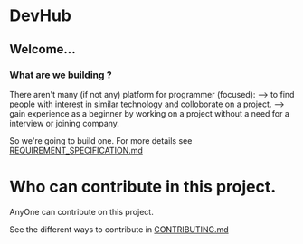 # DevHub

## Welcome... 

### What are we building ?
   There aren't many (if not any) platform for programmer (focused):
      --> to find people with interest in similar technology and colloborate on a project.
      --> gain experience as a beginner by working on a project without a need for a interview or joining company.
       
 So we're going to build one. 
 For more details see [REQUIREMENT_SPECIFICATION.md](https://github.com/KaloniGiga/NewbieHub/blob/main/REQUIREMENT_SPECIFICATION.md)

# Who can contribute in this project.
   AnyOne can contribute on this project.

   See the different ways to contribute in [CONTRIBUTING.md](https://github.com/KaloniGiga/NewbieHub/blob/main/CONTRIBUTING.md)
 


 
 
